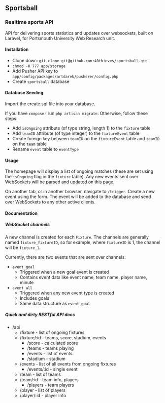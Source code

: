 ## Sportsball

### Realtime sports API

API for delivering sports statistics and updates over websockets, built on Laravel, for Portsmouth University Web Research unit.

#### Installation

* Clone down: `git clone git@github.com:40thieves/sportsball.git`
* `chmod -R 777 app/storage`
* Add Pusher API key to `app/config/packages/artdarek/pusherer/config.php`
* Create `sportsball` database

#### Database Seeding

Import the create.sql file into your database.

If you have `composer` run `php artisan migrate`. Otherwise, follow these steps:

* Add `isOngoing` attribute (of type string, length 1) to the `fixture` table
* Add `teamID` attribute (of type integer) to the `fixtureEvent` table
* Create foreign key between `teamID` on the `fixtureEvent` table and `teamID` on the `team` table
* Rename `event` table to `eventType`

#### Usage

The homepage will display a list of ongoing matches (these are set using the `isOngoing` flag in the `fixture` table). Any new events sent over WebSockets will be parsed and updated on this page.

 On another tab, or in another browser, navigate to `/trigger`. Create a new event using the form. The event will be added to the database and send over WebSockets to any other active clients.

#### Documentation

##### WebSocket channels

A new channel is created for each `Fixture`. The channels are generally named `fixture_fixtureID`, so for example,  where `fixtureID` is 1, the channel will be `fixture_1`.

Currently, there are two events that are sent over channels:

* `event_goal`
	* Triggered when a new goal event is created
	* Contains event data like event name, team name, player name, minute
* `event_all`
	* Triggered when any new event type is created
	* Includes goals
	* Same data structure as `event_goal`

##### Quick and dirty RESTful API docs

* /api
	* /fixture - list of ongoing fixtures
	* /fixture/:id - teams, score, stadium, events
		* /score - calculated score
		* /teams - teams playing
		* /events - list of events
		* /stadium - stadium
	* /events - list of all events from ongoing fixtures
		* /events/:id - single event
	* /team - list of teams
	* /team/:id - team info, players
		* /players - team players
	* /player - list of players
	* /player/:id - player info

